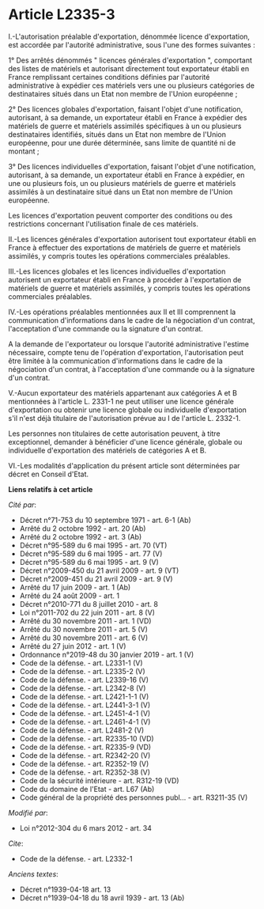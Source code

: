 # Article L2335-3

I.-L'autorisation préalable d'exportation, dénommée licence d'exportation, est accordée par l'autorité administrative, sous
l'une des formes suivantes : 

1° Des arrêtés dénommés " licences générales d'exportation ", comportant des listes de matériels et autorisant directement
tout exportateur établi en France remplissant certaines conditions définies par l'autorité administrative à expédier ces
matériels vers une ou plusieurs catégories de destinataires situés dans un Etat non membre de l'Union européenne ; 

2° Des licences globales d'exportation, faisant l'objet d'une notification, autorisant, à sa demande, un exportateur établi
en France à expédier des matériels de guerre et matériels assimilés spécifiques à un ou plusieurs destinataires identifiés,
situés dans un Etat non membre de l'Union européenne, pour une durée déterminée, sans limite de quantité ni de montant ; 

3° Des licences individuelles d'exportation, faisant l'objet d'une notification, autorisant, à sa demande, un exportateur
établi en France à expédier, en une ou plusieurs fois, un ou plusieurs matériels de guerre et matériels assimilés à un
destinataire situé dans un Etat non membre de l'Union européenne. 

Les licences d'exportation peuvent comporter des conditions ou des restrictions concernant l'utilisation finale de ces
matériels. 

II.-Les licences générales d'exportation autorisent tout exportateur établi en France à effectuer des exportations de
matériels de guerre et matériels assimilés, y compris toutes les opérations commerciales préalables. 

III.-Les licences globales et les licences individuelles d'exportation autorisent un exportateur établi en France à procéder
à l'exportation de matériels de guerre et matériels assimilés, y compris toutes les opérations commerciales préalables. 

IV.-Les opérations préalables mentionnées aux II et III comprennent la communication d'informations dans le cadre de la
négociation d'un contrat, l'acceptation d'une commande ou la signature d'un contrat. 

A la demande de l'exportateur ou lorsque l'autorité administrative l'estime nécessaire, compte tenu de l'opération
d'exportation, l'autorisation peut être limitée à la communication d'informations dans le cadre de la négociation d'un
contrat, à l'acceptation d'une commande ou à la signature d'un contrat. 

V.-Aucun exportateur des matériels appartenant aux catégories A et B mentionnées à l'article L. 2331-1 ne peut utiliser une
licence générale d'exportation ou obtenir une licence globale ou individuelle d'exportation s'il n'est déjà titulaire de
l'autorisation prévue au I de l'article L. 2332-1. 

Les personnes non titulaires de cette autorisation peuvent, à titre exceptionnel, demander à bénéficier d'une licence
générale, globale ou individuelle d'exportation des matériels de catégories A et B. 

VI.-Les modalités d'application du présent article sont déterminées par décret en Conseil d'Etat.

**Liens relatifs à cet article**

_Cité par_:

  - Décret n°71-753 du 10 septembre 1971 - art. 6-1 (Ab)
  - Arrêté du 2 octobre 1992 - art. 20 (Ab)
  - Arrêté du 2 octobre 1992 - art. 3 (Ab)
  - Décret n°95-589 du 6 mai 1995 - art. 70 (VT)
  - Décret n°95-589 du 6 mai 1995 - art. 77 (V)
  - Décret n°95-589 du 6 mai 1995 - art. 9 (V)
  - Décret n°2009-450 du 21 avril 2009 - art. 9 (VT)
  - Décret n°2009-451 du 21 avril 2009 - art. 9 (V)
  - Arrêté du 17 juin 2009 - art. 1 (Ab)
  - Arrêté du 24 août 2009 - art. 1
  - Décret n°2010-771 du 8 juillet 2010 - art. 8
  - Loi n°2011-702 du 22 juin 2011 - art. 8 (V)
  - Arrêté du 30 novembre 2011 - art. 1 (VD)
  - Arrêté du 30 novembre 2011 - art. 5 (V)
  - Arrêté du 30 novembre 2011 - art. 6 (V)
  - Arrêté du 27 juin 2012 - art. 1 (V)
  - Ordonnance n°2019-48 du 30 janvier 2019 - art. 1 (V)
  - Code de la défense. - art. L2331-1 (V)
  - Code de la défense. - art. L2335-2 (V)
  - Code de la défense. - art. L2339-16 (V)
  - Code de la défense. - art. L2342-8 (V)
  - Code de la défense. - art. L2421-1-1 (V)
  - Code de la défense. - art. L2441-3-1 (V)
  - Code de la défense. - art. L2451-4-1 (V)
  - Code de la défense. - art. L2461-4-1 (V)
  - Code de la défense. - art. L2481-2 (V)
  - Code de la défense. - art. R2335-10 (VD)
  - Code de la défense. - art. R2335-9 (VD)
  - Code de la défense. - art. R2342-20 (V)
  - Code de la défense. - art. R2352-19 (V)
  - Code de la défense. - art. R2352-38 (V)
  - Code de la sécurité intérieure - art. R312-19 (VD)
  - Code du domaine de l'Etat - art. L67 (Ab)
  - Code général de la propriété des personnes publ... - art. R3211-35 (V)

_Modifié par_:

  - Loi n°2012-304 du 6 mars 2012 - art. 34

_Cite_:

  - Code de la défense. - art. L2332-1

_Anciens textes_:

  - Décret n°1939-04-18 art. 13
  - Décret n°1939-04-18 du 18 avril 1939 - art. 13 (Ab)
